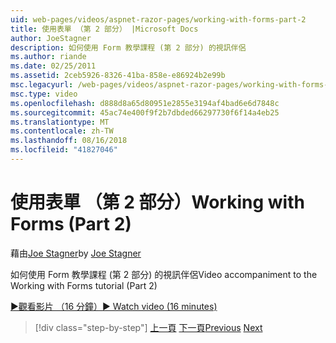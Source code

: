 ```yaml
---
uid: web-pages/videos/aspnet-razor-pages/working-with-forms-part-2
title: 使用表單 （第 2 部分） |Microsoft Docs
author: JoeStagner
description: 如何使用 Form 教學課程 (第 2 部分) 的視訊伴侶
ms.author: riande
ms.date: 02/25/2011
ms.assetid: 2ceb5926-8326-41ba-858e-e86924b2e99b
msc.legacyurl: /web-pages/videos/aspnet-razor-pages/working-with-forms-part-2
msc.type: video
ms.openlocfilehash: d888d8a65d80951e2855e3194af4bad6e6d7848c
ms.sourcegitcommit: 45ac74e400f9f2b7dbded66297730f6f14a4eb25
ms.translationtype: MT
ms.contentlocale: zh-TW
ms.lasthandoff: 08/16/2018
ms.locfileid: "41827046"
---
```

<a name="working-with-forms-part-2"></a><span data-ttu-id="5e712-103">使用表單 （第 2 部分）</span><span class="sxs-lookup"><span data-stu-id="5e712-103">Working with Forms (Part 2)</span></span>
====================
<span data-ttu-id="5e712-104">藉由[Joe Stagner](https://github.com/JoeStagner)</span><span class="sxs-lookup"><span data-stu-id="5e712-104">by [Joe Stagner](https://github.com/JoeStagner)</span></span>

<span data-ttu-id="5e712-105">如何使用 Form 教學課程 (第 2 部分) 的視訊伴侶</span><span class="sxs-lookup"><span data-stu-id="5e712-105">Video accompaniment to the Working with Forms tutorial (Part 2)</span></span>

[<span data-ttu-id="5e712-106">&#9654;觀看影片 （16 分鐘）</span><span class="sxs-lookup"><span data-stu-id="5e712-106">&#9654; Watch video (16 minutes)</span></span>](https://channel9.msdn.com/Blogs/ASP-NET-Site-Videos/working-with-forms-part-2)

> [!div class="step-by-step"]
> <span data-ttu-id="5e712-107">[上一頁](working-with-forms-part-1.md)
> [下一頁](working-with-data-part-1.md)</span><span class="sxs-lookup"><span data-stu-id="5e712-107">[Previous](working-with-forms-part-1.md)
[Next](working-with-data-part-1.md)</span></span>
